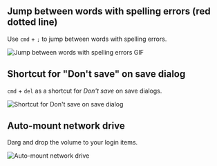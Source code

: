 ## Jump between words with spelling errors (red dotted line)

Use `cmd` + `;` to jump between words with spelling errors.

<img src="http://rawgit.com/caiogondim/knowledge/master/macos/img/jump-between-words-with-spelling-errors.gif" alt="Jump between words with spelling errors GIF">

## Shortcut for "Don't save" on save dialog

`cmd` + `del` as a shortcut for *Don't save* on save dialogs.

<img src="http://rawgit.com/caiogondim/knowledge/master/macos/img/cmd-del.png" alt="Shortcut for Don't save on save dialog">

## Auto-mount network drive

Darg and drop the volume to your login items.

<img src="http://rawgit.com/caiogondim/knowledge/master/macos/img/auto-mount-network-drive.gif" alt="Auto-mount network drive">
